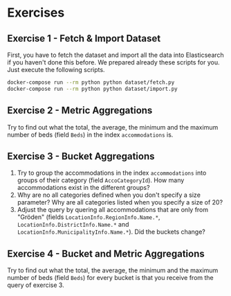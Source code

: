 # Exercises

## Exercise 1 - Fetch & Import Dataset

First, you have to fetch the dataset and import all the data into Elasticsearch if you haven't done this before. We prepared already these scripts for you. Just execute the following scripts.

```bash
docker-compose run --rm python python dataset/fetch.py
docker-compose run --rm python python dataset/import.py
```

## Exercise 2 - Metric Aggregations

Try to find out what the total, the average, the minimum and the maximum number of beds (field `Beds`) in the index `accommodations` is.

## Exercise 3 - Bucket Aggregations

1. Try to group the accommodations in the index `accommodations` into groups of their category (field `AccoCategoryId`). How many accommodations exist in the different groups?
2. Why are no all categories defined when you don't specify a size parameter? Why are all categories listed when you specify a size of 20?
3. Adjust the query by quering all accommodations that are only from "Gröden" (fields `LocationInfo.RegionInfo.Name.*`, `LocationInfo.DistrictInfo.Name.*` and `LocationInfo.MunicipalityInfo.Name.*`). Did the buckets change?

## Exercise 4 - Bucket and Metric Aggregations

Try to find out what the total, the average, the minimum and the maximum number of beds (field `Beds`) for every bucket is that you receive from the query of exercise 3.
